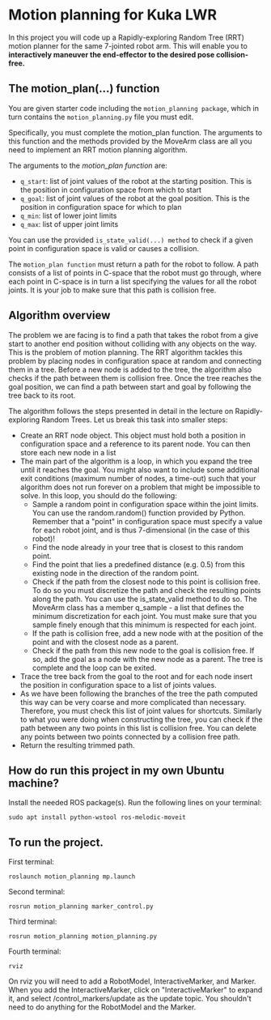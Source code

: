 # Motion planning for Kuka LWR

In this project you will code up a Rapidly-exploring Random Tree (RRT) motion planner for the same 7-jointed robot arm. This will enable you to **interactively maneuver the end-effector to the desired pose collision-free.**

## The motion_plan(...) function

You are given starter code including the `motion_planning package`, which in turn contains the `motion_planning.py` file you must edit.

Specifically, you must complete the motion_plan function. The arguments to this function and the methods provided by the MoveArm class are all you need to implement an RRT motion planning algorithm. 

The arguments to the *motion_plan function* are:
* `q_start`: list of joint values of the robot at the starting position. This is the position in configuration space from which to start
* `q_goal`: list of joint values of the robot at the goal position. This is the position in configuration space for which to plan
* `q_min`: list of lower joint limits
* `q_max`: list of upper joint limits

You can use the provided `is_state_valid(...) method` to check if a given point in configuration space is valid or causes a collision.

The `motion_plan function` must return a path for the robot to follow. A path consists of a list of points in C-space that the robot must go through, where each point in C-space is in turn a list specifying the values for all the robot joints. It is your job to make sure that this path is collision free.

## Algorithm overview

The problem we are facing is to find a path that takes the robot from a give start to another end position without colliding with any objects on the way. This is the problem of motion planning. The RRT algorithm tackles this problem by placing nodes in configuration space at random and connecting them in a tree. Before a new node is added to the tree, the algorithm also checks if the path between them is collision free. Once the tree reaches the goal position, we can find a path between start and goal by following the tree back to its root. 

The algorithm follows the steps presented in detail in the lecture on Rapidly-exploring Random Trees.  Let us break this task into smaller steps:

* Create an RRT node object. This object must hold both a position in configuration space and a reference to its parent node. You can then store each new node in a list
* The main part of the algorithm is a loop, in which you expand the tree until it reaches the goal. You might also want to include some additional exit conditions (maximum number of nodes, a time-out) such that your algorithm does not run forever on a problem that might be impossible to solve. In this loop, you should do the following:
    * Sample a random point in configuration space within the joint limits. You can use the random.random() function provided by Python. Remember that a "point" in configuration space must specify a value for each robot joint, and is thus 7-dimensional (in the case of this robot)!
    * Find the node already in your tree that is closest to this random point.
    * Find the point that lies a predefined distance (e.g. 0.5) from this existing node in the direction of the random point.
    * Check if the path from the closest node to this point is collision free. To do so you must discretize the path and check the resulting points along the path. You can use the is_state_valid method to do so. The MoveArm class has a member q_sample - a list that defines the minimum discretization for each joint. You must make sure that you sample finely enough that this minimum is respected for each joint.
    * If the path is collision free, add a new node with at the position of the point and with the closest node as a parent.
    * Check if the path from this new node to the goal is collision free. If so, add the goal as a node with the new node as a parent. The tree is complete and the loop can be exited.
* Trace the tree back from the goal to the root and for each node insert the position in configuration space to a list of joints values.
* As we have been following the branches of the tree the path computed this way can be very coarse and more complicated than necessary. Therefore, you must check this list of joint values for shortcuts. Similarly to what you were doing when constructing the tree, you can check if the path between any two points in this list is collision free. You can delete any points between two points connected by a collision free path.
* Return the resulting trimmed path.

## How do run this project in my own Ubuntu machine?
Install the needed ROS package(s). Run the following lines on your terminal:
```
sudo apt install python-wstool ros-melodic-moveit
```
## To run the project.

First terminal:
```
roslaunch motion_planning mp.launch
```

Second terminal:
```
rosrun motion_planning marker_control.py
```

Third terminal:
```
rosrun motion_planning motion_planning.py
```

Fourth terminal:
```
rviz
```

On rviz you will need to add a RobotModel, InteractiveMarker, and Marker. When you add the InteractiveMarker, click on "InteractiveMarker" to expand it, and select /control_markers/update as the update topic. You shouldn't need to do anything for the RobotModel and the Marker.

